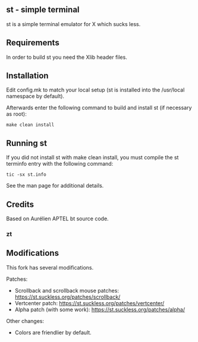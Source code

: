 st - simple terminal
--------------------
st is a simple terminal emulator for X which sucks less.


Requirements
------------
In order to build st you need the Xlib header files.


Installation
------------
Edit config.mk to match your local setup (st is installed into
the /usr/local namespace by default).

Afterwards enter the following command to build and install st (if
necessary as root):

    make clean install


Running st
----------
If you did not install st with make clean install, you must compile
the st terminfo entry with the following command:

    tic -sx st.info

See the man page for additional details.

Credits
-------
Based on Aurélien APTEL <aurelien dot aptel at gmail dot com> bt source code.


### zt

Modifications
-------

This fork has several modifications.

Patches:

* Scrollback and scrollback mouse patches: https://st.suckless.org/patches/scrollback/
* Vertcenter patch: https://st.suckless.org/patches/vertcenter/
* Alpha patch (with some work): https://st.suckless.org/patches/alpha/

Other changes:

* Colors are friendlier by default.
